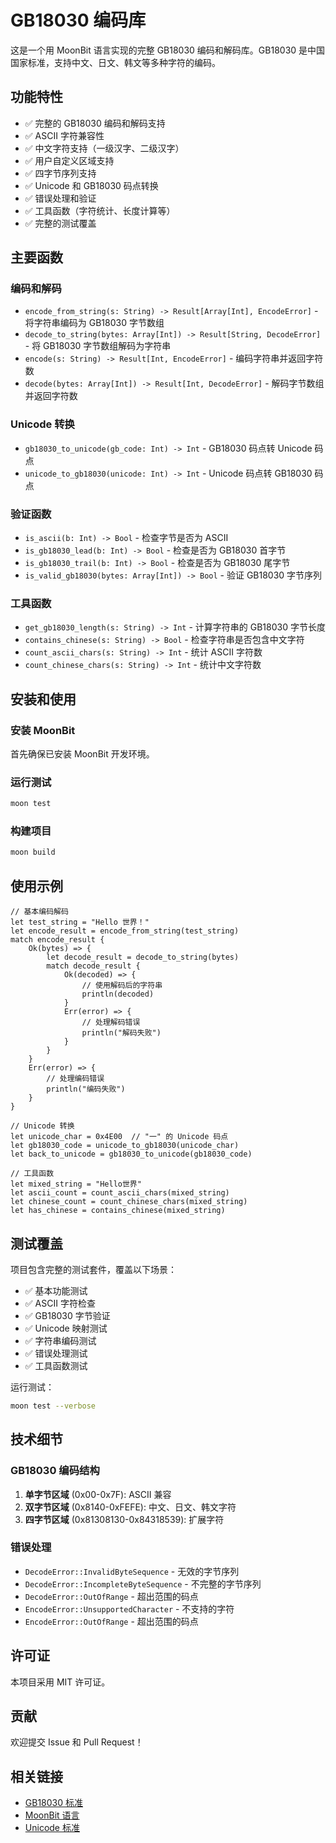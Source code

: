 # GB18030 编码库

这是一个用 MoonBit 语言实现的完整 GB18030 编码和解码库。GB18030 是中国国家标准，支持中文、日文、韩文等多种字符的编码。

## 功能特性

- ✅ 完整的 GB18030 编码和解码支持
- ✅ ASCII 字符兼容性
- ✅ 中文字符支持（一级汉字、二级汉字）
- ✅ 用户自定义区域支持
- ✅ 四字节序列支持
- ✅ Unicode 和 GB18030 码点转换
- ✅ 错误处理和验证
- ✅ 工具函数（字符统计、长度计算等）
- ✅ 完整的测试覆盖

## 主要函数

### 编码和解码
- `encode_from_string(s: String) -> Result[Array[Int], EncodeError]` - 将字符串编码为 GB18030 字节数组
- `decode_to_string(bytes: Array[Int]) -> Result[String, DecodeError]` - 将 GB18030 字节数组解码为字符串
- `encode(s: String) -> Result[Int, EncodeError]` - 编码字符串并返回字符数
- `decode(bytes: Array[Int]) -> Result[Int, DecodeError]` - 解码字节数组并返回字符数

### Unicode 转换
- `gb18030_to_unicode(gb_code: Int) -> Int` - GB18030 码点转 Unicode 码点
- `unicode_to_gb18030(unicode: Int) -> Int` - Unicode 码点转 GB18030 码点

### 验证函数
- `is_ascii(b: Int) -> Bool` - 检查字节是否为 ASCII
- `is_gb18030_lead(b: Int) -> Bool` - 检查是否为 GB18030 首字节
- `is_gb18030_trail(b: Int) -> Bool` - 检查是否为 GB18030 尾字节
- `is_valid_gb18030(bytes: Array[Int]) -> Bool` - 验证 GB18030 字节序列

### 工具函数
- `get_gb18030_length(s: String) -> Int` - 计算字符串的 GB18030 字节长度
- `contains_chinese(s: String) -> Bool` - 检查字符串是否包含中文字符
- `count_ascii_chars(s: String) -> Int` - 统计 ASCII 字符数
- `count_chinese_chars(s: String) -> Int` - 统计中文字符数

## 安装和使用

### 安装 MoonBit

首先确保已安装 MoonBit 开发环境。

### 运行测试

```bash
moon test
```

### 构建项目

```bash
moon build
```

## 使用示例

```moonbit
// 基本编码解码
let test_string = "Hello 世界！"
let encode_result = encode_from_string(test_string)
match encode_result {
    Ok(bytes) => {
        let decode_result = decode_to_string(bytes)
        match decode_result {
            Ok(decoded) => {
                // 使用解码后的字符串
                println(decoded)
            }
            Err(error) => {
                // 处理解码错误
                println("解码失败")
            }
        }
    }
    Err(error) => {
        // 处理编码错误
        println("编码失败")
    }
}

// Unicode 转换
let unicode_char = 0x4E00  // "一" 的 Unicode 码点
let gb18030_code = unicode_to_gb18030(unicode_char)
let back_to_unicode = gb18030_to_unicode(gb18030_code)

// 工具函数
let mixed_string = "Hello世界"
let ascii_count = count_ascii_chars(mixed_string)
let chinese_count = count_chinese_chars(mixed_string)
let has_chinese = contains_chinese(mixed_string)
```

## 测试覆盖

项目包含完整的测试套件，覆盖以下场景：

- ✅ 基本功能测试
- ✅ ASCII 字符检查
- ✅ GB18030 字节验证
- ✅ Unicode 映射测试
- ✅ 字符串编码测试
- ✅ 错误处理测试
- ✅ 工具函数测试

运行测试：
```bash
moon test --verbose
```

## 技术细节

### GB18030 编码结构

1. **单字节区域** (0x00-0x7F): ASCII 兼容
2. **双字节区域** (0x8140-0xFEFE): 中文、日文、韩文字符
3. **四字节区域** (0x81308130-0x84318539): 扩展字符

### 错误处理

- `DecodeError::InvalidByteSequence` - 无效的字节序列
- `DecodeError::IncompleteByteSequence` - 不完整的字节序列
- `DecodeError::OutOfRange` - 超出范围的码点
- `EncodeError::UnsupportedCharacter` - 不支持的字符
- `EncodeError::OutOfRange` - 超出范围的码点

## 许可证

本项目采用 MIT 许可证。

## 贡献

欢迎提交 Issue 和 Pull Request！

## 相关链接

- [GB18030 标准](https://en.wikipedia.org/wiki/GB_18030)
- [MoonBit 语言](https://www.moonbitlang.com/)
- [Unicode 标准](https://unicode.org/) 